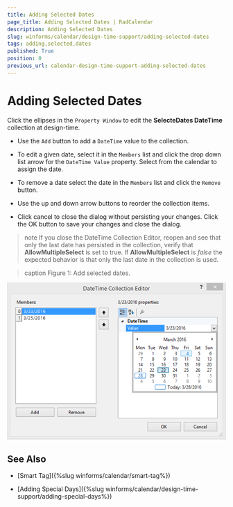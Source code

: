 ```yaml
---
title: Adding Selected Dates
page_title: Adding Selected Dates | RadCalendar
description: Adding Selected Dates
slug: winforms/calendar/design-time-support/adding-selected-dates
tags: adding,selected,dates
published: True
position: 0
previous_url: calendar-design-time-support-adding-selected-dates
---
```


# Adding Selected Dates


Click the ellipses in the `Property Window` to edit the __SelecteDates DateTime__ collection at design-time. 

* Use the `Add` button to add a `DateTime` value to the collection.
            

* To edit a given date, select it in the `Members` list and click the drop down list arrow for the `DateTime Value` property. Select from the calendar to assign the date.
            

* To remove a date select the date in the `Members` list and click the `Remove` button.
            

* Use the up and down arrow buttons to reorder the collection items.
            

* Click cancel to close the dialog without persisting your changes. Click the OK button to save your changes and close the dialog. 

>note If you close the DateTime Collection Editor, reopen and see that only the last date has persisted in the collection, verify that __AllowMultipleSelect__ is set to true. If __AllowMultipleSelect__ is *false* the expected behavior is that only the last date in the collection is used.
>

>caption Figure 1: Add selected dates.

![calendar-design-time-support-adding-selected-dates 001](images/calendar-design-time-support-adding-selected-dates001.png)

## See Also

* [Smart Tag]({%slug winforms/calendar/smart-tag%})

* [Adding Special Days]({%slug winforms/calendar/design-time-support/adding-special-days%})
